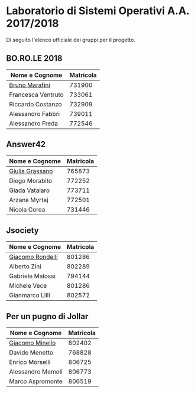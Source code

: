 # Laboratorio di Sistemi Operativi A.A. 2017/2018

Di seguito l'elenco ufficiale dei gruppi per il progetto.
    
## BO.RO.LE 2018
|  Nome e Cognome | Matricola  |
|---|---|
|  [Bruno Marafini](mailto:bruno.marafini@studio.unibo.it) |  731900 | 
| Francesca Ventruto | 733061 |
| Riccardo Costanzo | 732909 |
| Alessandro Fabbri | 739011 |
| Alessandro Freda | 772546 |

## Answer42
|  Nome e Cognome | Matricola  |
|---|---|
|  [Giulia Grassano](mailto:giulia.grassano@studio.unibo.it) |  765873 | 
| Diego Morabito | 772252 |
| Giada Vatalaro | 773711 |
| Arzana Myrtaj | 772501 |
| Nicola Corea | 731446 |

## Jsociety
|  Nome e Cognome | Matricola  |
|---|---|
|  [Giacomo Rondelli](mailto:giacomo.rondelli2@studio.unibo.it) |  801286 | 
| Alberto Zini | 802289 |
| Gabriele Malossi | 794144 |
| Michele Vece | 801286 |
| Gianmarco Lilli | 802572 |

## Per un pugno di Jollar
|  Nome e Cognome | Matricola  |
|---|---|
|  [Giacomo Minello](mailto:mailto:giacomo.minello@studio.unibo.it) |  802402 | 
| Davide Menetto | 768828 |
| Enrico Morselli | 806725 |
| Alessandro Memoli | 806773 |
| Marco Aspromonte | 806519 |
